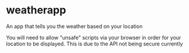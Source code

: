 # weatherapp

An app that tells you the weather based on your location

You will need to allow "unsafe" scripts via your browser in order for your location to be displayed. This is due to the API not being secure currently
